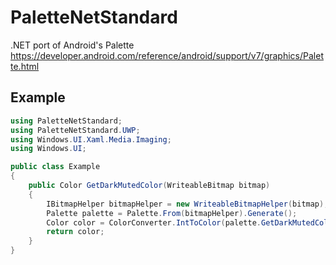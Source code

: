 # PaletteNetStandard
.NET port of Android's Palette https://developer.android.com/reference/android/support/v7/graphics/Palette.html

## Example
```c#
using PaletteNetStandard;
using PaletteNetStandard.UWP;
using Windows.UI.Xaml.Media.Imaging;
using Windows.UI;

public class Example
{
    public Color GetDarkMutedColor(WriteableBitmap bitmap)
    {
        IBitmapHelper bitmapHelper = new WriteableBitmapHelper(bitmap);
        Palette palette = Palette.From(bitmapHelper).Generate();
        Color color = ColorConverter.IntToColor(palette.GetDarkMutedColor());
        return color;
    }
}
```
